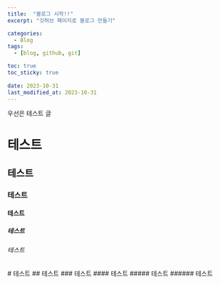```yaml
---
title:  "블로그 시작!!"
excerpt: "깃허브 페이지로 블로그 만들기"

categories:
  - Blog
tags:
  - [blog, github, git]

toc: true
toc_sticky: true
 
date: 2023-10-31
last_modified_at: 2023-10-31
---
```


우선은 테스트 글
<h1>테스트</h1>
<h2>테스트</h2>
<h3>테스트</h3>
<h4>테스트</h4>
<h5>테스트</h5>
<h6>테스트</h6>
# 테스트
## 테스트
### 테스트
#### 테스트
##### 테스트
###### 테스트
